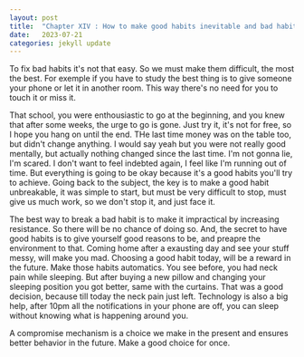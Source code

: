 ```yaml
---
layout: post
title:  "Chapter XIV : How to make good habits inevitable and bad habits impossible"
date:   2023-07-21
categories: jekyll update
---
```

To fix bad habits it's not that easy. So we must make them difficult, the most the best. For exemple if you have to study the best thing is to give someone your phone or let it in another room. This way there's no need for you to touch it or miss it.

That school, you were enthousiastic to go at the beginning, and you knew that after some weeks, the urge to go is gone. Just try it, it's not for free, so I hope you hang on until the end. THe last time money was on the table too, but didn't change anything. I would say yeah but you were not really good mentally, but actually nothing changed since the last time. I'm not gonna lie, I'm scared. I don't want to feel indebted again, I feel like I'm running out of time. But everything is going to be okay because it's a good habits you'll try to achieve. Going back to the subject, the key is to make a good habit unbreakable, it was simple to start, but must be very difficult to stop, must give us much work, so we don't stop it, and just face it.

The best way to break a bad habit is to make it impractical by increasing resistance. So there will be no chance of doing so. And, the secret to have good habits is to give yourself good reasons to be, and preapre the environment to that. Coming home after a exausting day and see your stuff messy, will make you mad. Choosing a good habit today, will be a reward in the future. Make those habits automatics. You see before, you had neck pain while sleeping. But after buying a new pillow and changing your sleeping position you got better, same with the curtains. That was a good decision, because till today the neck pain just left. Technology is also a big help, after 10pm all the notifications in your phone are off, you can sleep without knowing what is happening around you.

A compromise mechanism is a choice we make in the present and ensures better behavior in the future. Make a good choice for once.
